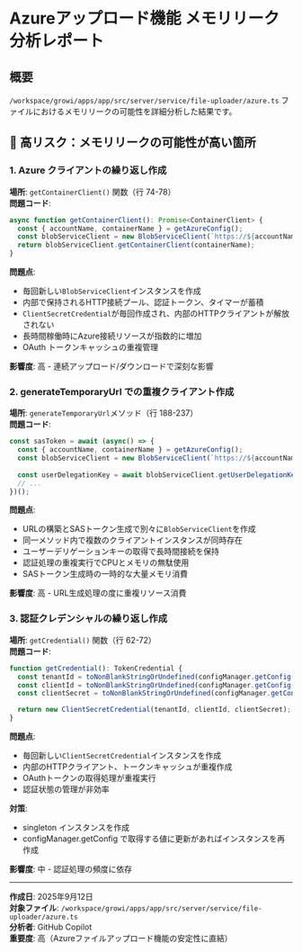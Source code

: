 # Azureアップロード機能 メモリリーク分析レポート

## 概要
`/workspace/growi/apps/app/src/server/service/file-uploader/azure.ts` ファイルにおけるメモリリークの可能性を詳細分析した結果です。

## 🔴 高リスク：メモリリークの可能性が高い箇所

### 1. Azure クライアントの繰り返し作成
**場所**: `getContainerClient()` 関数（行 74-78）  
**問題コード**:
```typescript
async function getContainerClient(): Promise<ContainerClient> {
  const { accountName, containerName } = getAzureConfig();
  const blobServiceClient = new BlobServiceClient(`https://${accountName}.blob.core.windows.net`, getCredential());
  return blobServiceClient.getContainerClient(containerName);
}
```

**問題点**:
- 毎回新しい`BlobServiceClient`インスタンスを作成
- 内部で保持されるHTTP接続プール、認証トークン、タイマーが蓄積
- `ClientSecretCredential`が毎回作成され、内部のHTTPクライアントが解放されない
- 長時間稼働時にAzure接続リソースが指数的に増加
- OAuth トークンキャッシュの重複管理

**影響度**: 高 - 連続アップロード/ダウンロードで深刻な影響

### 2. generateTemporaryUrl での重複クライアント作成
**場所**: `generateTemporaryUrl`メソッド（行 188-237）  
**問題コード**:
```typescript
const sasToken = await (async() => {
  const { accountName, containerName } = getAzureConfig();
  const blobServiceClient = new BlobServiceClient(`https://${accountName}.blob.core.windows.net`, getCredential());
  
  const userDelegationKey = await blobServiceClient.getUserDelegationKey(startsOn, expiresOn);
  // ...
})();
```

**問題点**:
- URLの構築とSASトークン生成で別々に`BlobServiceClient`を作成
- 同一メソッド内で複数のクライアントインスタンスが同時存在
- ユーザーデリゲーションキーの取得で長時間接続を保持
- 認証処理の重複実行でCPUとメモリの無駄使用
- SASトークン生成時の一時的な大量メモリ消費

**影響度**: 高 - URL生成処理の度に重複リソース消費


### 3. 認証クレデンシャルの繰り返し作成
**場所**: `getCredential()` 関数（行 62-72）  
**問題コード**:
```typescript
function getCredential(): TokenCredential {
  const tenantId = toNonBlankStringOrUndefined(configManager.getConfig('azure:tenantId'));
  const clientId = toNonBlankStringOrUndefined(configManager.getConfig('azure:clientId'));
  const clientSecret = toNonBlankStringOrUndefined(configManager.getConfig('azure:clientSecret'));

  return new ClientSecretCredential(tenantId, clientId, clientSecret);
}
```

**問題点**:
- 毎回新しい`ClientSecretCredential`インスタンスを作成
- 内部のHTTPクライアント、トークンキャッシュが重複作成
- OAuthトークンの取得処理が重複実行
- 認証状態の管理が非効率

**対策**:
- singleton インスタンスを作成
- configManager.getConfig で取得する値に更新があればインスタンスを再作成

**影響度**: 中 - 認証処理の頻度に依存


---
**作成日**: 2025年9月12日  
**対象ファイル**: `/workspace/growi/apps/app/src/server/service/file-uploader/azure.ts`  
**分析者**: GitHub Copilot  
**重要度**: 高（Azureファイルアップロード機能の安定性に直結）